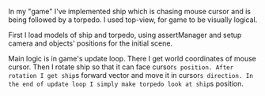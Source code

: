 In my "game" I've implemented ship which is chasing mouse cursor and is being followed by a torpedo.
I used top-view, for game to be visually logical. 

First I load models of ship and torpedo, using assertManager and setup camera and objects' positions for the initial scene.

Main logic is in game's update loop. There I get world coordinates of mouse cursor.
Then I rotate ship so that it can face cursor`s position. After rotation I get ship`s forward vector and move it in cursor`s direction.
In the end of update loop I simply make torpedo look at ship`s position.
